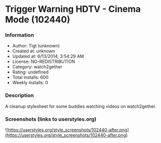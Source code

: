 # Trigger Warning HDTV - Cinema Mode (102440)

### Information
- Author: Tigt (unknown)
- Created at: unknown
- Updated at: 6/13/2014, 3:54:29 AM
- License: NO-REDISTRIBUTION
- Category: watch2gether
- Rating: undefined
- Total installs: 600
- Weekly installs: 0


### Description
A cleanup stylesheet for some buddies watching videos on watch2gether.


### Screenshots (links to userstyles.org)
![https://userstyles.org/style_screenshots/102440-after.png](https://userstyles.org/style_screenshots/102440-after.png)


